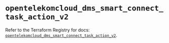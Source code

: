 # `opentelekomcloud_dms_smart_connect_task_action_v2`

Refer to the Terraform Registry for docs: [`opentelekomcloud_dms_smart_connect_task_action_v2`](https://registry.terraform.io/providers/opentelekomcloud/opentelekomcloud/1.36.51/docs/resources/dms_smart_connect_task_action_v2).
